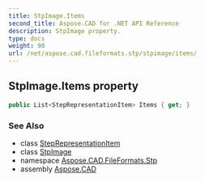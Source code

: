 ```yaml
---
title: StpImage.Items
second_title: Aspose.CAD for .NET API Reference
description: StpImage property. 
type: docs
weight: 90
url: /net/aspose.cad.fileformats.stp/stpimage/items/
---
```

## StpImage.Items property

```csharp
public List<StepRepresentationItem> Items { get; }
```

### See Also

* class [StepRepresentationItem](../../../aspose.cad.fileformats.stp.items/steprepresentationitem/)
* class [StpImage](../)
* namespace [Aspose.CAD.FileFormats.Stp](../../../aspose.cad.fileformats.stp/)
* assembly [Aspose.CAD](../../../)



